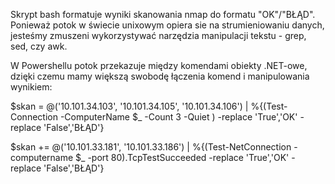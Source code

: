 Skrypt bash formatuje wyniki skanowania nmap do formatu "OK"/"BŁĄD". Ponieważ potok w świecie unixowym opiera sie na strumieniowaniu danych, jesteśmy zmuszeni wykorzystywać narzędzia manipulacji tekstu - grep, sed, czy awk.

W Powershellu potok przekazuje między komendami obiekty .NET-owe, dzięki czemu mamy większą swobodę łączenia komend i manipulowania wynikiem:

$skan = @('10.101.34.103', '10.101.34.105', '10.101.34.106') | %{(Test-Connection -ComputerName $_ -Count 3 -Quiet ) -replace 'True','OK' -replace 'False','BŁĄD'}

$skan += @('10.101.33.181', '10.101.33.186') |  %{(Test-NetConnection -computername $_ -port 80).TcpTestSucceeded -replace 'True','OK' -replace 'False','BŁĄD'}

